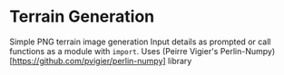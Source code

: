 # Terrain Generation
Simple PNG terrain image generation
Input details as prompted or call functions as a module with `import`.
Uses (Peirre Vigier's Perlin-Numpy)[https://github.com/pvigier/perlin-numpy] library

